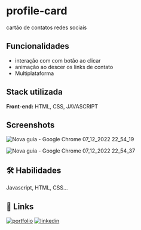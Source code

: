# profile-card
cartão de contatos redes sociais




## Funcionalidades

- interação com com botão ao clicar
- animação ao descer os links de contato 
- Multiplataforma


## Stack utilizada

**Front-end:** HTML, CSS, JAVASCRIPT 


## Screenshots

![Nova guia - Google Chrome 07_12_2022 22_54_19](https://user-images.githubusercontent.com/86030679/206878303-9f2c88e6-5c64-41de-ad61-90d72e4c92c9.png)

![Nova guia - Google Chrome 07_12_2022 22_54_37](https://user-images.githubusercontent.com/86030679/206878315-3c434c30-e983-4bb4-99cd-21479a38c530.png)






## 🛠 Habilidades
Javascript, HTML, CSS...


## 🔗 Links
[![portfolio](https://img.shields.io/badge/my_portfolio-000?style=for-the-badge&logo=ko-fi&logoColor=white)](https://tariqassis.github.io/Meu-Portifolio/)
[![linkedin](https://img.shields.io/badge/linkedin-0A66C2?style=for-the-badge&logo=linkedin&logoColor=white)](https://www.linkedin.com/in/tariq-assis/)
